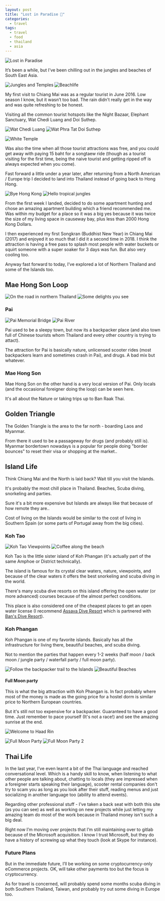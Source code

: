 ```yaml
---
layout: post
title: "Lost in Paradise 🌴"
categories:
  - travel
tags:
  - travel
  - food
  - thailand
  - asia
---
```


![Lost in Paradise](https://images.itinerantfoodie.com/uploads/lost-in-paradise-062018/4992394A-13AC-4190-A890-C4340B138FAF.jpeg)

It’s been a while, but I’ve been chilling out in the jungles and beaches of South East Asia.

![Jungles and Temples](https://images.itinerantfoodie.com/uploads/lost-in-paradise-062018/7AAE916D-9617-454B-81B5-FC90FFCA8510.jpeg)
![Beachlife ](https://images.itinerantfoodie.com/uploads/lost-in-paradise-062018/E2F39C1B-9986-4642-BB94-CD4ED64FB693.jpeg)

My first visit to Chiang Mai was as a regular tourist in June 2016. Low season I know, but it wasn’t too bad. The rain didn’t really get in the way and was quite refreshing to be honest.

Visiting all the common tourist hotspots like the Night Bazaar, Elephant Sanctuary, Wat Chedi Luang and Doi Suthep.

![Wat Chedi Luang](https://images.itinerantfoodie.com/uploads/lost-in-paradise-062018/0079B744-DDA7-42DE-A25E-4B5A635A3045.jpeg)
![Wat Phra Tat Doi Suthep](https://images.itinerantfoodie.com/uploads/lost-in-paradise-062018/57CF5CCA-52D1-4858-842C-2789B39CD8D0.jpeg)

![White Temple](https://images.itinerantfoodie.com/uploads/lost-in-paradise-062018/62AA011F-21C9-4A62-A877-4D02A97864D6.jpeg)

Was also the time when all those tourist attractions was free, and you could get away with paying 15 baht for a songtaew ride (though as a tourist visiting for the first time, being the naive tourist and getting ripped off is always expected when you come).

Fast forward a little under a year later, after returning from a North American / Europe trip I decided to land into Thailand instead of going back to Hong Hong.

![Bye Hong Kong](https://images.itinerantfoodie.com/uploads/lost-in-paradise-062018/66A90AEC-67C0-453F-B5FD-6FFFE8937B77.jpeg)
![Hello tropical jungles](https://images.itinerantfoodie.com/uploads/lost-in-paradise-062018/62581FF8-AB4E-43C2-BCA1-71FA5F222FE1.jpeg)

From the first week I landed, decided to do some apartment hunting and chose an amazing apartment building which a friend recommended me. Was within my budget for a place so it was a big yes because it was twice the size of my living space in causeway bay, plus less than 2000 Hong Kong Dollars.

I then experienced my first Songkran (Buddhist New Year) in Chiang Mai (2017) and enjoyed it so much that  I did it a second time in 2018. I think the attraction is having a free pass to splash most people with water buckets or squirt someone with a super soaker for 3 days was fun. But also very cooling too.

Anyway fast forward to today, I’ve explored a lot of Northern Thailand and some of the Islands too.

## Mae Hong Son Loop

![On the road in northern Thailand](https://images.itinerantfoodie.com/uploads/lost-in-paradise-062018/93EF1406-5E3A-4652-A803-69C43222712F.jpeg)
![Some delights you see](https://images.itinerantfoodie.com/uploads/lost-in-paradise-062018/987473DE-A43C-48C2-A705-4A657EBEFDD9.jpeg)

### Pai

![Pai Memorial Bridge](https://images.itinerantfoodie.com/uploads/lost-in-paradise-062018/C9E8B8A9-AA8D-412B-A382-7A6204A81491.jpeg)
![Pai River](https://images.itinerantfoodie.com/uploads/lost-in-paradise-062018/01577217-A20F-4858-A6DC-3206FE75B932.jpeg)

Pai used to be a sleepy town, but now its a backpacker place (and also town full of Chinese tourists whom Thailand and every other country is trying to attact).

The attraction for Pai is basically nature, unlicensed scooter rides (most backpackers learn and sometimes crash in Pai), and drugs. A bad mix but whatever.

### Mae Hong Son

Mae Hong Son on the other hand is a very local version of Pai. Only locals (and the occasional foreigner doing the loop) can be seen here.

It's all about the Nature or taking trips up to Ban Raak Thai.

## Golden Triangle

The Golden Triangle is the area to the far north - boarding Laos and Myanmar.

From there it used to be a passageway for drugs (and probably still is). Myanmar bordertown nowadays is a popular for people doing "border bounces" to reset their visa or shopping at the market.\.

## Island Life

Think Chiang Mai and the North is laid back? Wait till you visit the Islands.

It's probably the most chill place in Thailand. Beaches, Scuba diving, snorkeling and parties.

Sure it's a bit more expensive but Islands are always like that because of how remote they are..

Cost of living on the Islands would be similar to the cost of living in Southern Spain (or some parts of Portugal away from the big cities).

### Koh Tao

![Koh Tao Viewpoints](https://images.itinerantfoodie.com/uploads/lost-in-paradise-062018/A6244560-136A-49E1-87BD-2C9D613995C1.jpeg)
![Coffee along the beach](https://images.itinerantfoodie.com/uploads/lost-in-paradise-062018/763F8939-281B-4C0A-A0A0-DB87C52F38FD.jpeg)

Koh Tao is the little sister island of Koh Phangan (it's actually part of the same Amphoe or District technically).

The island is famous for its crystal clear waters, nature, viewpoints, and because of the clear waters it offers the best snorkeling and scuba diving in the world.

There's many scuba dive resorts on this island offering the open water (or more advanced) courses because of the almost perfect conditions.

This place is also considered one of the cheapest places to get an open water license (I recommend [Assava Dive Resort](http://www.assavadiveresort.com/) which is partnered with [Ban's Dive Resort](http://www.bansdivingresort.com/)).

### Koh Phangan

Koh Phangan is one of my favorite islands. Basically has all the infrastructure for living there, beautiful beaches, and scuba diving.

Not to mention the parties that happen every 1-2 weeks (half moon / back moon / jungle party / waterfall party / full moon party).

![Follow the backpacker trail to the Islands](https://images.itinerantfoodie.com/uploads/lost-in-paradise-062018/1CF0DA07-8F58-4766-B8E9-C23010368615.jpeg)
![Beautiful Beaches](https://images.itinerantfoodie.com/uploads/lost-in-paradise-062018/8BA14B87-ED22-4281-A487-B6ECB1102B05.jpeg)

#### Full Moon party

This is what the big attraction with Koh Phangan is. In fact probably where most of the money is made as the going price for a hostel dorm is similar price to Northern European countries.

But it's still not too expensive for a backpacker. Guaranteed to have a good time. Just remember to pace yourself (It's not a race!) and see the amazing sunrise at the end.

![Welcome to Haad Rin](https://images.itinerantfoodie.com/uploads/lost-in-paradise-062018/C7F449DB-B0DD-4FED-863D-13FAFD613201.jpeg)

![Full Moon Party](https://images.itinerantfoodie.com/uploads/lost-in-paradise-062018/EA535CE2-1EA5-4D4B-A408-FC5FEC35A1BF.jpeg)
![Full Moon Party 2](https://images.itinerantfoodie.com/uploads/lost-in-paradise-062018/30892819-8F9C-4F7E-B936-714BB75F9581.jpeg)

## Thai Life

In the last year, I’ve even learnt a bit of the Thai language and reached conversational level. Which is a handy skill to know, when listening to what other people are talking about, chatting to locals (they are impressed when a foreigner starts speaking their language), scooter rental companies don't try to scam you as long as you look after their stuff, reading menus and just socializing in another language too (ability to attend events).

Regarding other professional stuff - I’ve taken a back seat with both this site (as you can see) as well as working on new projects while just letting my amazing team do most of the work because in Thailand money isn't such a big deal.

Right now I’m moving over projects that I’m still maintaining over to gitlab because of the Microsoft acquisition. I know I trust Microsoft, but they do have a history of screwing up what they touch (look at Skype for instance).

### Future Plans

But in the immediate future, I’ll be working on some  cryptocurrency-only eCommerce projects. OK, will take other payments too but the focus is cryptocurrency.

As for travel is concerned, will probably spend some months scuba diving in both Southern Thailand, Taiwan, and probably try out some diving in Europe too.
